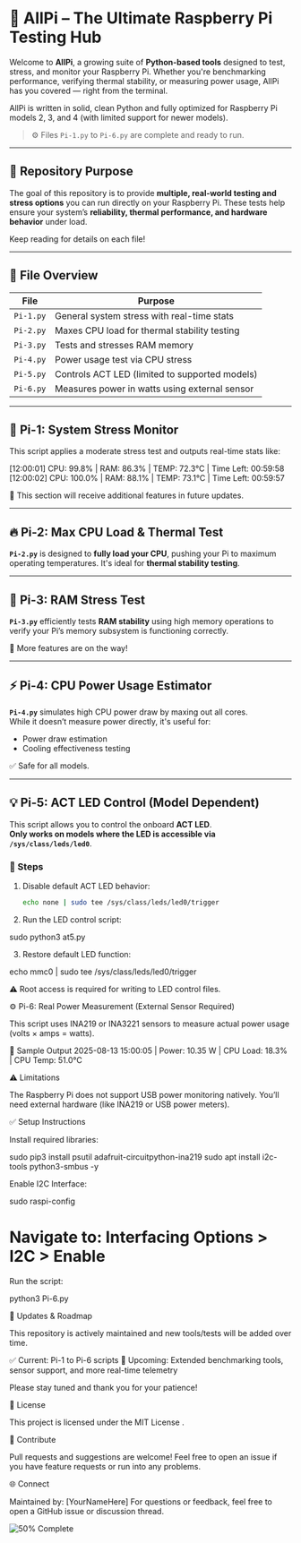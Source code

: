 # 🧠 AllPi – The Ultimate Raspberry Pi Testing Hub

Welcome to **AllPi**, a growing suite of **Python-based tools** designed to test, stress, and monitor your Raspberry Pi. Whether you're benchmarking performance, verifying thermal stability, or measuring power usage, AllPi has you covered — right from the terminal.

AllPi is written in solid, clean Python and fully optimized for Raspberry Pi models 2, 3, and 4 (with limited support for newer models).

> ⚙️ Files `Pi-1.py` to `Pi-6.py` are complete and ready to run.

---

## 📂 Repository Purpose

The goal of this repository is to provide **multiple, real-world testing and stress options** you can run directly on your Raspberry Pi. These tests help ensure your system’s **reliability, thermal performance, and hardware behavior** under load.

Keep reading for details on each file!

---

## 📄 File Overview

| File        | Purpose                                       |
|-------------|-----------------------------------------------|
| `Pi-1.py`   | General system stress with real-time stats    |
| `Pi-2.py`   | Maxes CPU load for thermal stability testing  |
| `Pi-3.py`   | Tests and stresses RAM memory                 |
| `Pi-4.py`   | Power usage test via CPU stress               |
| `Pi-5.py`   | Controls ACT LED (limited to supported models)|
| `Pi-6.py`   | Measures power in watts using external sensor |

---

## 🧪 Pi-1: System Stress Monitor

This script applies a moderate stress test and outputs real-time stats like:

[12:00:01] CPU: 99.8% | RAM: 86.3% | TEMP: 72.3°C | Time Left: 00:59:58
[12:00:02] CPU: 100.0% | RAM: 88.1% | TEMP: 73.1°C | Time Left: 00:59:57


🔄 This section will receive additional features in future updates.

---

## 🔥 Pi-2: Max CPU Load & Thermal Test

**`Pi-2.py`** is designed to **fully load your CPU**, pushing your Pi to maximum operating temperatures. It's ideal for **thermal stability testing**.

---

## 🧠 Pi-3: RAM Stress Test

**`Pi-3.py`** efficiently tests **RAM stability** using high memory operations to verify your Pi’s memory subsystem is functioning correctly.

🔄 More features are on the way!

---

## ⚡ Pi-4: CPU Power Usage Estimator

**`Pi-4.py`** simulates high CPU power draw by maxing out all cores.  
While it doesn’t measure power directly, it's useful for:

- Power draw estimation
- Cooling effectiveness testing

✅ Safe for all models.

---

## 💡 Pi-5: ACT LED Control (Model Dependent)

This script allows you to control the onboard **ACT LED**.  
**Only works on models where the LED is accessible via `/sys/class/leds/led0`**.

### 🧰 Steps

1. Disable default ACT LED behavior:
   ```bash
   echo none | sudo tee /sys/class/leds/led0/trigger

2. Run the LED control script:

sudo python3 at5.py


3. Restore default LED function:

echo mmc0 | sudo tee /sys/class/leds/led0/trigger


⚠️ Root access is required for writing to LED control files.

⚙️ Pi-6: Real Power Measurement (External Sensor Required)

This script uses INA219 or INA3221 sensors to measure actual power usage (volts × amps = watts).

🧪 Sample Output
2025-08-13 15:00:05 | Power: 10.35 W | CPU Load: 18.3% | CPU Temp: 51.0°C

⚠️ Limitations

The Raspberry Pi does not support USB power monitoring natively.
You’ll need external hardware (like INA219 or USB power meters).

✅ Setup Instructions

Install required libraries:

sudo pip3 install psutil adafruit-circuitpython-ina219
sudo apt install i2c-tools python3-smbus -y


Enable I2C Interface:

sudo raspi-config
# Navigate to: Interfacing Options > I2C > Enable


Run the script:

python3 Pi-6.py

🔄 Updates & Roadmap

This repository is actively maintained and new tools/tests will be added over time.

✅ Current: Pi-1 to Pi-6 scripts
🚧 Upcoming: Extended benchmarking tools, sensor support, and more real-time telemetry

Please stay tuned and thank you for your patience!

📜 License

This project is licensed under the MIT License
.

🤝 Contribute

Pull requests and suggestions are welcome!
Feel free to open an issue if you have feature requests or run into any problems.

🌐 Connect

Maintained by: [YourNameHere]
For questions or feedback, feel free to open a GitHub issue or discussion thread.

![50% Complete](https://img.shields.io/badge/Progress-50%25-darkred)
